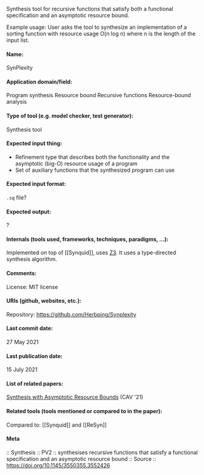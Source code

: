 Synthesis tool for recursive functions that satisfy both a functional specification and an asymptotic resource bound.

Example usage:
User asks the tool to synthesize an implementation of a sorting function with resource usage O(n log n) where n is the length of the input list.

#### Name:
SynPlexity

#### Application domain/field:
Program synthesis
Resource bound
Recursive functions
Resource-bound analysis

#### Type of tool (e.g. model checker, test generator):
Synthesis tool

#### Expected input thing:
- Refinement type that describes both the functionality and the asymptotic (big-O) resource usage of a program
- Set of auxiliary functions that the synthesized program can use

#### Expected input format:
`.sq` file?

#### Expected output:
?

#### Internals (tools used, frameworks, techniques, paradigms, ...):
Implemented on top of [[Synquid]], uses [Z3](../Solvers/SMT/Z3.md).
It uses a type-directed synthesis algorithm.

#### Comments:
License: MIT license

#### URIs (github, websites, etc.):
Repository: https://github.com/Herbping/Synplexity

#### Last commit date:
27 May 2021

#### Last publication date:
15 July 2021

#### List of related papers:
[Synthesis with Asymptotic Resource Bounds](https://doi.org/10.1007/978-3-030-81685-8_37) (CAV '21)

#### Related tools (tools mentioned or compared to in the paper):
Compared to: [[Synquid]] and [[ReSyn]]

#### Meta
:: Synthesis
:: PV2 :: synthesises recursive functions that satisfy a functional specification and an asymptotic resource bound
:: Source :: https://doi.org/10.1145/3550355.3552426
